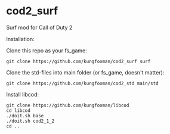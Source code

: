 # cod2_surf
Surf mod for Call of Duty 2

Installation:

Clone this repo as your fs_game:

	git clone https://github.com/kungfooman/cod2_surf surf

Clone the std-files into main folder (or fs_game, doesn't matter):

	git clone https://github.com/kungfooman/cod2_std main/std
    
Install libcod:

	git clone https://github.com/kungfooman/libcod
	cd libcod
	./doit.sh base
	./doit.sh cod2_1_2
	cd ..
   
   
